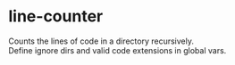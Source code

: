 # line-counter
Counts the lines of code in a directory recursively.  
Define ignore dirs and valid code extensions in global vars.

